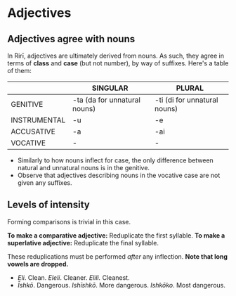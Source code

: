 # Adjectives

## Adjectives agree with nouns

In Rirī, adjectives are ultimately derived from nouns. As such, they agree in terms of **class** and **case** (but not number), by way of suffixes. Here's a table of them:

|              | SINGULAR | PLURAL |
|--------------|----------|--------|
| GENITIVE     | -ta (da for unnatural nouns)      | -ti (di for unnatural nouns)    |
| INSTRUMENTAL | -u       | -e     |
| ACCUSATIVE   | -a       | -ai    |
| VOCATIVE     |     -    |    -   |

- Similarly to how nouns inflect for case, the only difference between natural and unnatural nouns is in the genitive.
- Observe that adjectives describing nouns in the vocative case are not given any suffixes.



## Levels of intensity

Forming comparisons is trivial in this case.

**To make a comparative adjective:** Reduplicate the first syllable.
**To make a superlative adjective:** Reduplicate the final syllable.

These reduplications must be performed *after* any inflection. **Note that long vowels are dropped.**

- *Eli*. Clean. *Eleli*. Cleaner. *Elili.* Cleanest.
- *Īshkō*. Dangerous. *Ishīshkō*. More dangerous. *Ishkōko*. Most dangerous.
